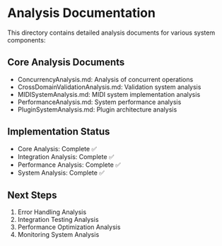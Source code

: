 # Analysis Documentation

This directory contains detailed analysis documents for various system components:

## Core Analysis Documents
- ConcurrencyAnalysis.md: Analysis of concurrent operations
- CrossDomainValidationAnalysis.md: Validation system analysis
- MIDISystemAnalysis.md: MIDI system implementation analysis
- PerformanceAnalysis.md: System performance analysis
- PluginSystemAnalysis.md: Plugin architecture analysis

## Implementation Status
- Core Analysis: Complete ✅
- Integration Analysis: Complete ✅
- Performance Analysis: Complete ✅
- System Analysis: Complete ✅

## Next Steps
1. Error Handling Analysis
2. Integration Testing Analysis
3. Performance Optimization Analysis
4. Monitoring System Analysis